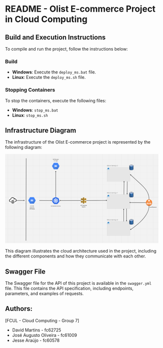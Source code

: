 # README - Olist E-commerce Project in Cloud Computing

## Build and Execution Instructions

To compile and run the project, follow the instructions below:

### Build

- **Windows**: Execute the `deploy_ms.bat` file.
- **Linux**: Execute the `deploy_ms.sh` file.

### Stopping Containers

To stop the containers, execute the following files:

- **Windows**: `stop_ms.bat`
- **Linux**: `stop_ms.sh`

## Infrastructure Diagram

The infrastructure of the Olist E-commerce project is represented by the following diagram:

![Infrastructure Diagram](diagram.png)

This diagram illustrates the cloud architecture used in the project, including the different components and how they communicate with each other.

## Swagger File

The Swagger file for the API of this project is available in the `swagger.yml` file. This file contains the API specification, including endpoints, parameters, and examples of requests.

## Authors:
[FCUL - Cloud Computing - Group 7]
- David Martins - fc62725
- José Augusto Oliveira - fc61009
- Jesse Araújo - fc60578